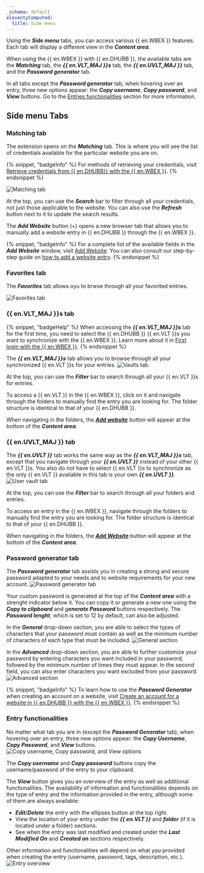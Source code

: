 ```yaml
---
_schema: default
eleventyComputed:
  title: Side menu
---
```

Using the ***Side menu*** tabs, you can access various {{ en.WBEX }} features. Each tab will display a different view in the ***Content area***.

When using the {{ en.WBEX }} with {{ en.DHUBB }}, the available tabs are the ***Matching*** tab, the ***{{ en.VLT_MAJ }}s*** tab, the ***{{ en.UVLT_MAJ }}*** tab, and the ***Password generator*** tab.

In all tabs except the ***Password generator*** tab, when hovering over an entry, three new options appear: the ***Copy username***, ***Copy password***, and ***View*** buttons. Go to the [Entries functionalities](#entry-functionalities) section for more information.

## Side menu Tabs

### Matching tab

The extension opens on the ***Matching*** tab. This is where you will see the list of credentials available for the particular website you are on.

{% snippet, "badgeInfo" %}
For methods of retrieving your credentials, visit [Retrieve credentials from {{ en.DHUBB}} with the {{ en.WBEX }}](/workspace/workspace-browser-extension/hub-business/using-workspace-browser-extension/retrieve-credentials-hub-business/).
{% endsnippet %}

![Matching tab](https://cdnweb.devolutions.net/docs/WEBX4097_2024_2.png "Matching tab")

At the top, you can use the ***Search*** bar to filter through all your credentials, not just those applicable to the website. You can also use the ***Refresh*** button next to it to update the search results.

The ***Add Website*** button (+) opens a new browser tab that allows you to manually add a website entry in {{ en.DHUBB }} through the {{ en.WBEX }}.

{% snippet, "badgeInfo" %}
For a complete list of the available fields in the ***Add Website*** window, visit [Add Website](/workspace/workspace-browser-extension/hub-business/user-interface/side-menu/add-website/). You can also consult our step-by-step guide on [how to add a website entry](/workspace/workspace-browser-extension/hub-business/using-workspace-browser-extension/add-entry-hub-business-workspace-browser-extension/).
{% endsnippet %}

### Favorites tab

The ***Favorites*** tab allows oyu to brwse through all your favorited entries.

![Favorites tab](https://cdnweb.devolutions.net/docs/WEBX4098_2024_2.png "Favorites tab")

### {{ en.VLT_MAJ }}s tab

{% snippet, "badgeHelp" %}
When accessing the ***{{ en.VLT_MAJ }}s*** tab for the first time, you need to select the {{ en.DHUBB }} {{ en.VLT }}s you want to synchronize with the {{ en.WBEX }}. Learn more about it in [First login with the {{ en.WBEX }}](/workspace/workspace-browser-extension/hub-business/first-login/).
{% endsnippet %}

The ***{{ en.VLT_MAJ }}s*** tab allows you to browse through all your synchronized {{ en.VLT }}s for your entries. ![Vaults tab](https://cdnweb.devolutions.net/docs/WEBX4099_2024_2.png "Vaults tab")

At the top, you can use the ***Filter*** bar to search through all your {{ en.VLT }}s for entries.

To access a {{ en.VLT }} in the {{ en.WBEX }}, click on it and navigate through the folders to manually find the entry you are looking for. The folder structure is identical to that of your {{ en.DHUBB }}.

When navigating in the folders, the [***Add website***](/workspace/workspace-browser-extension/hub-business/user-interface/side-menu/add-website/) button will appear at the bottom of the ***Content area***.

### {{ en.UVLT_MAJ }} tab

The ***{{ en.UVLT }}*** tab works the same way as the ***{{ en.VLT_MAJ }}s*** tab, except that you navigate through your ***{{ en.UVLT }}*** instead of your other {{ en.VLT }}s. You also do not have to select {{ en.VLT }}s to synchronize as the only {{ en.VLT }} available in this tab is your own ***{{ en.UVLT }}***. ![User vault tab](https://cdnweb.devolutions.net/docs/WEBX4100_2024_2.png "User vault tab")

At the top, you can use the ***Filter*** bar to search through all your folders and entries.

To access an entry in the {{ en.WBEX }}, navigate through the folders to manually find the entry you are looking for. The folder structure is identical to that of your {{ en.DHUBB }}.

When navigating in the folders, the [***Add Website***](/workspace/workspace-browser-extension/hub-business/user-interface/side-menu/add-website/) button will appear at the bottom of the ***Content area***.

### Password generator tab

The ***Password generator*** tab assists you in creating a strong and secure password adapted to your needs and to website requirements for your new account. ![Password generator tab](https://cdnweb.devolutions.net/docs/WEBX4101_2024_2.png "Password generator tab")

Your custom password is generated at the top of the ***Content area*** with a strenght indicator below it. You can copy it or generate a new one using the ***Copy to clipboard*** and g***enerate Password*** buttons respectively. The ***Password lenght***, which is set to 12 by default, can also be adjusted.

In the ***General*** drop-down section, you are able to select the types of characters that your password must contain as well as the minimum number of characters of each type that must be included. ![General section](https://cdnweb.devolutions.net/docs/WEBX4102_2024_2.png "General section")

In the ***Advanced*** drop-down section, you are able to further customize your password by entering characters you want included in your password, followed by the minimum number of times they must appear. In the second field, you can also enter characters you want excluded from your password. ![Advanced section](https://cdnweb.devolutions.net/docs/WEBX4103_2024_2.png "Advanced section")

{% snippet, "badgeInfo" %}
To learn how to use the ***Password Generator*** when creating an account on a website, visit [Create an account for a website in {{ en.DHUBB }} with the {{ en.WBEX }}](/workspace/workspace-browser-extension/hub-business/using-workspace-browser-extension/create-account-website-hub-business/).
{% endsnippet %}

### Entry functionalities

No matter what tab you are in (except the ***Password Generator*** tab), when hovering over an entry, three new options appear: the ***Copy Username***, ***Copy Password***, and ***View*** buttons. ![Copy username, Copy password, and View options](https://cdnweb.devolutions.net/docs/WEBX4104_2024_2.png "Copy username, Copy password, and View options")

The ***Copy username*** and ***Copy password*** buttons copy the username/password of the entry to your clipboard.

The ***View*** button gives you an overview of the entry as well as additional functionalities. The availability of information and functionalities depends on the type of entry and the information provided in the entry, although some of them are always available:

* ***Edit***/***Delete*** the entry with the ellipses button at the top right.
* View the location of your entry under the ***{{ en.VLT }}*** and ***folder*** (if it is located under a folder) sections.
* See when the entry was last modified and created under the ***Last Modified On*** and ***Created on*** sections respectively.

Other information and functionalities will depend on what you provided when creating the entry (username, password, tags, description, etc.). ![Entry overview](https://cdnweb.devolutions.net/docs/WEBX4105_2024_2.png "Entry overview")